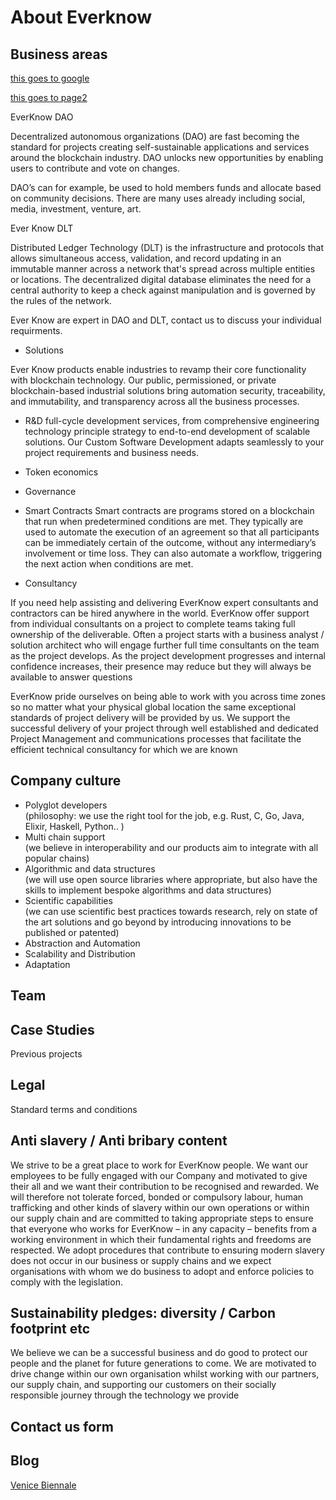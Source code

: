 About Everknow
==============

Business areas
--------------

[this goes to google](https://www.google.com)

[this goes to page2](page2.md)

EverKnow DAO

Decentralized autonomous organizations (DAO) are fast becoming the standard for projects creating self-sustainable applications and services around the blockchain industry. DAO unlocks new opportunities by enabling users to contribute and vote on changes.

DAO’s can for example, be used to hold members funds and allocate based on community decisions. There are many uses already including social, media, investment, venture, art.


Ever Know DLT

Distributed Ledger Technology (DLT) is the infrastructure and protocols that allows simultaneous access, validation, and record updating in an immutable manner across a network that's spread across multiple entities or locations. The decentralized digital database eliminates the need for a central authority to keep a check against manipulation and is governed by the rules of the network. 

Ever Know are expert in DAO and DLT, contact us to discuss your individual requirments. 

*   Solutions

 Ever Know products enable industries to revamp their core functionality with blockchain technology. Our public, permissioned, or private blockchain-based industrial solutions bring automation security, traceability, and immutability, and transparency across all the business processes.

*   R&D
full-cycle development services, from comprehensive engineering technology principle strategy to end-to-end development of scalable solutions. Our Custom Software Development adapts seamlessly to your project requirements and business needs.

*   Token economics
*   Governance
*   Smart Contracts
Smart contracts are programs stored on a blockchain that run when predetermined conditions are met. They typically are used to automate the execution of an agreement so that all participants can be immediately certain of the outcome, without any intermediary’s involvement or time loss. They can also automate a workflow, triggering the next action when conditions are met.

*   Consultancy

If you need help assisting and delivering EverKnow expert consultants and contractors can be hired anywhere in the world. EverKnow offer support from individual consultants on a project to complete teams taking full ownership of the deliverable. Often a project starts with a business analyst / solution architect who will engage further full time consultants on the team as the project develops. As the project development progresses and internal confidence increases, their presence may reduce but they will always be available to answer questions

EverKnow pride ourselves on being able to work with you across time zones so no matter what your physical global location the same exceptional standards of project delivery will be provided by us. We support the successful delivery of your project through well established and dedicated Project Management and communications processes that facilitate the efficient technical consultancy for which we are known

Company culture  
---------------

*   Polyglot developers  
    (philosophy: we use the right tool for the job, e.g. Rust, C, Go, Java, Elixir, Haskell, Python.. )
*   Multi chain support  
    (we believe in interoperability and our products aim to integrate with all popular chains)
*   Algorithmic and data structures  
    (we will use open source libraries where appropriate, but also have the skills to implement bespoke algorithms and data structures)
*   Scientific capabilities  
    (we can use scientific best practices towards research, rely on state of the art solutions and go beyond by introducing innovations to be published or patented)
*   Abstraction and Automation
*   Scalability and Distribution
*   Adaptation

Team
----

Case Studies
------------

Previous projects

Legal
-----

Standard terms and conditions

Anti slavery / Anti bribary content
-----------------------------------
We strive to be a great place to work for EverKnow people. We want our employees to be fully engaged with our Company and motivated to give their all and we want their contribution to be recognised and rewarded.
We will therefore not tolerate forced, bonded or compulsory labour, human trafficking and other kinds of slavery within our own operations or within our supply chain and are committed to taking appropriate steps to ensure that everyone who works for EverKnow – in any capacity – benefits from a working environment in which their fundamental rights and freedoms are respected.
We adopt procedures that contribute to ensuring modern slavery does not occur in our business or supply chains and we expect organisations with whom we do business to adopt and enforce policies to comply with the legislation.


Sustainability pledges: diversity / Carbon footprint etc
--------------------------------------------------------
We believe we can be a successful business and do good to protect our people and the planet for future generations to come.
We are motivated to drive change within our own organisation whilst working with our partners, our supply chain, and supporting our customers on their socially responsible journey through the technology we provide


Contact us form
---------------

Blog
----

[Venice Biennale](Venice-Biennale-on-ALGORITHM.md)


